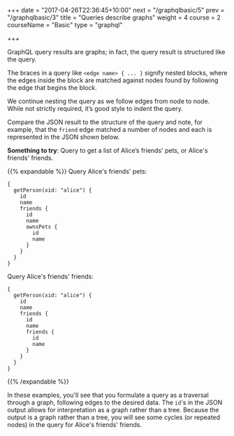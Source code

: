 +++
date = "2017-04-26T22:36:45+10:00"
next = "/graphqlbasic/5"
prev = "/graphqlbasic/3"
title = "Queries describe graphs"
weight = 4
course = 2
courseName = "Basic"
type = "graphql"

+++

GraphQL query results are graphs; in fact, the query result is structured like
the query.

The braces in a query like `<edge name> { ... }` signify nested blocks, where the
edges inside the block are matched against nodes found by following the edge
that begins the block.

We continue nesting the query as we follow edges from node to node. While not
strictly required, it’s good style to indent the query.

Compare the JSON result to the structure of the query and note, for example,
that the `friend` edge matched a number of nodes and each is represented in the
JSON shown below.

**Something to try**: Query to get a list of Alice’s friends' pets, or Alice's friends'
friends.

{{% expandable %}} Query Alice's friends' pets:

```
{
  getPerson(xid: "alice") {
    id
    name
    friends {
      id
      name
      ownsPets {
        id
        name
      }
    }
  }
}
```

Query Alice's friends' friends:

```
{
  getPerson(xid: "alice") {
    id
    name
    friends {
      id
      name
      friends {
        id
        name
      }
    }
  }
}
```

{{% /expandable %}}

In these examples, you'll see that you formulate a query as a traversal through
a graph, following edges to the desired data. The `id`'s in the JSON output
allows for interpretation as a graph rather than a tree. Because the output 
is a graph rather than a tree, you will see some cycles (or repeated nodes) in
the query for Alice's friends' friends.
